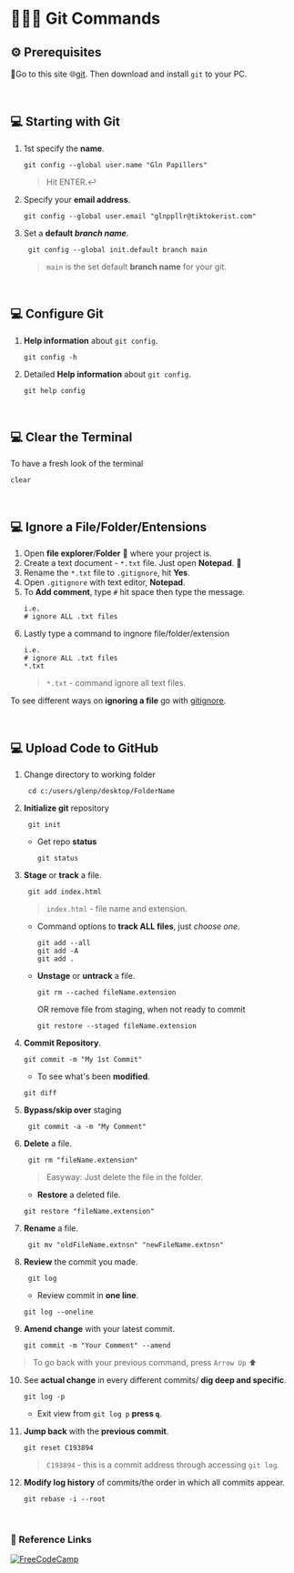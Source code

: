 # 👨🏼‍💻 Git Commands 


## ⚙ Prerequisites

📌Go to this site 🌐[git](https://www.git-scm.com/). Then download and install `git` to your PC.

<br>

## 💻 Starting with Git

1. 1st specify the **name**.
   ```Git
   git config --global user.name "Gln Papillers"
   ```
   >Hit ENTER.↩
2. Specify your **email address**.
    ```Git
    git config --global user.email "glnppllr@tiktokerist.com"
    ```
3. Set a **default *branch name***.
   ```Git
    git config --global init.default branch main 
   ```
   > `main` is the set default **branch name** for your git.

<br>

## 💻 Configure Git

1. **Help information** about `git config`. 
    ```Git
    git config -h
    ```
2. Detailed **Help information** about `git config`. 
    ```Git
    git help config
    ```

<br>

## 💻 Clear the Terminal
To have a fresh look of the terminal   
```Git
clear
```

<br>

## 💻 Ignore a File/Folder/Entensions

1. Open **file explorer**/**Folder** 📁 where your project is.
2. Create a text document - `*.txt` file. Just open **Notepad**. 📄
3. Rename the  `*.txt` file to `.gitignore`, hit **Yes**.
4. Open `.gitignore` with text editor, **Notepad**.
5. To **Add comment**, type `#` hit space then type the message.
   ```Git
   i.e.
   # ignore ALL .txt files
   ```
6. Lastly type a command to ingnore file/folder/extension
   ```Git
   i.e.
   # ignore ALL .txt files
   *.txt 
   ```
   > `*.txt` - command ignore all text files.

To see different ways on **ignoring a file** go with [gitignore](https://github.com/github/gitignore).

<br>

## 💻 Upload Code to GitHub

1. Change directory to working folder
   ```Git
    cd c:/users/glenp/desktop/FolderName
   ```

2. **Initialize git** repository
   ```Git
    git init
   ```
   - Get repo **status**
     ```
     git status
     ```

3. **Stage** or **track** a file.
   ```Git
    git add index.html
   ```
   > `index.html` - file name and extension.
   - Command options to **track ALL files**, just *choose one*.
     ```
     git add --all
     git add -A
     git add .
     ```
    - **Unstage** or **untrack** a file.
        ```Git
        git rm --cached fileName.extension   
        ```
        OR remove file from staging, when not ready to commit
        ```Git
        git restore --staged fileName.extension   
        ```

4. **Commit Repository**.
    ```Git
    git commit -m "My 1st Commit"  
    ```
    - To see what's been **modified**.
    ```Git
    git diff 
    ```

5. **Bypass/skip over** staging 
   ```Git
    git commit -a -m "My Comment"
   ```

6. **Delete** a file.
   ```Git
    git rm "fileName.extension"
   ```
   > Easyway: Just delete the file in the folder.
   - **Restore** a deleted file.
    ```Git
    git restore "fileName.extension"
    ```

7. **Rename** a file.
   ```Git
    git mv "oldFileName.extnsn" "newFileName.extnsn"
   ```

8. **Review** the commit you made.
   ```Git
    git log
   ```
   - Review commit in **one line**.
    ```Git
    git log --oneline
    ```
9. **Amend change** with your latest commit.
    ```Git
    git commit -m "Your Comment" --amend
    ```
> To go back with your previous command, press `Arrow Up` ⬆

10. See **actual change** in every different commits/ **dig deep and specific**.
    ```Git
    git log -p
    ```
    - Exit view from `git log p` **press `q`**.

11. **Jump back** with the **previous commit**.
    ```Git
    git reset C193894
    ```
    > `C193894` - this is a commit address through accessing `git log`.

12. **Modify log history** of commits/the order in which all commits appear.
    ```Git
    git rebase -i --root
    ```
    

<br>

### 🔗 Reference Links

[![FreeCodeCamp](https://img.shields.io/youtube/channel/subscribers/UCfJT_eYDTmDE-ovKaxVE1ig?label=%20Kevin%20Stratvert&logo=YouTube&style=social)](https://youtu.be/tRZGeaHPoaw) 